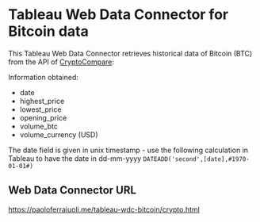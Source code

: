 # Tableau Web Data Connector for Bitcoin data
This Tableau Web Data Connector retrieves historical data of Bitcoin (BTC) from the API of [CryptoCompare](https://min-api.cryptocompare.com/):

Information obtained:
* date
* highest_price
* lowest_price
* opening_price
* volume_btc
* volume_currency (USD)

The date field is given in unix timestamp - use the following calculation in Tableau to have the date in dd-mm-yyyy `DATEADD('second',[date],#1970-01-01#)`

## Web Data Connector URL
https://paoloferraiuoli.me/tableau-wdc-bitcoin/crypto.html
